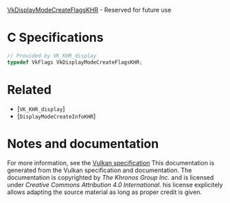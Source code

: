 [VkDisplayModeCreateFlagsKHR](https://www.khronos.org/registry/vulkan/specs/1.3-extensions/man/html/VkDisplayModeCreateFlagsKHR.html) - Reserved for future use

# C Specifications
```c
// Provided by VK_KHR_display
typedef VkFlags VkDisplayModeCreateFlagsKHR;
```

# Related
- [`VK_KHR_display`]
- [`DisplayModeCreateInfoKHR`]

# Notes and documentation
For more information, see the [Vulkan specification](https://www.khronos.org/registry/vulkan/specs/1.3-extensions/html/vkspec.html)
This documentation is generated from the Vulkan specification and documentation.
The documentation is copyrighted by *The Khronos Group Inc.* and is licensed under *Creative Commons Attribution 4.0 International*.
his license explicitely allows adapting the source material as long as proper credit is given.
        